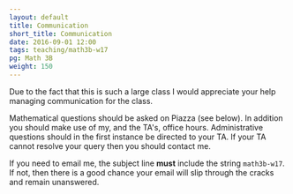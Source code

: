```yaml
---
layout: default
title: Communication
short_title: Communication
date: 2016-09-01 12:00
tags: teaching/math3b-w17
pg: Math 3B
weight: 150
---
```


Due to the fact that this is such a large class I would appreciate your help managing communication for the class.

Mathematical questions should be asked on Piazza (see below). In addition you should make use of my, and the TA's, office hours. Administrative questions should in the first instance be directed to your TA. If your TA cannot resolve your query then you should contact me.

If you need to email me, the subject line __must__ include the string `math3b-w17`. If not, then there is a good chance your email will slip through the cracks and remain unanswered.
